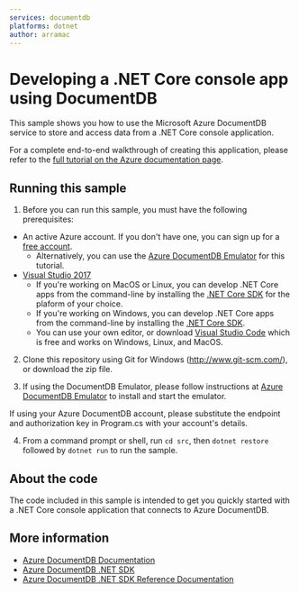 ```yaml
---
services: documentdb
platforms: dotnet
author: arramac
---
```


# Developing a .NET Core console app using DocumentDB
This sample shows you how to use the Microsoft Azure DocumentDB service to store and access data from a .NET Core console application.

For a complete end-to-end walkthrough of creating this application, please refer to the [full tutorial on the Azure documentation page](https://azure.microsoft.com/documentation/articles/documentdb-dotnetcore-get-started/).

## Running this sample

1. Before you can run this sample, you must have the following prerequisites:
* An active Azure account. If you don't have one, you can sign up for a [free account](https://azure.microsoft.com/free/). 
    * Alternatively, you can use the [Azure DocumentDB Emulator](https://azure.microsoft.com/documentation/articles/documentdb-nosql-local-emulator) for this tutorial.
* [Visual Studio 2017](https://www.visualstudio.com/downloads/) 
    * If you're working on MacOS or Linux, you can develop .NET Core apps from the command-line by installing the [.NET Core SDK](https://www.microsoft.com/net/core#macos) for the plaform of your choice. 
    * If you're working on Windows, you can develop .NET Core apps from the command-line by installing the [.NET Core SDK](https://www.microsoft.com/net/core#windows). 
    * You can use your own editor, or download [Visual Studio Code](https://code.visualstudio.com/) which is free and works on Windows, Linux, and MacOS. 

2. Clone this repository using Git for Windows (http://www.git-scm.com/), or download the zip file.

3. If using the DocumentDB Emulator, please follow instructions at [Azure DocumentDB Emulator](https://azure.microsoft.com/documentation/articles/documentdb-nosql-local-emulator) to install and start the emulator.

If using your Azure DocumentDB account, please substitute the endpoint and authorization key in Program.cs with your account's details.

4. From a command prompt or shell, run `cd src`, then `dotnet restore` followed by `dotnet run` to run the sample.

## About the code
The code included in this sample is intended to get you quickly started with a .NET Core console application that connects to Azure DocumentDB.

## More information

- [Azure DocumentDB Documentation](https://azure.microsoft.com/documentation/services/documentdb/)
- [Azure DocumentDB .NET SDK](https://www.nuget.org/packages/Microsoft.Azure.DocumentDB/)
- [Azure DocumentDB .NET SDK Reference Documentation](https://msdn.microsoft.com/library/azure/dn948556.aspx)

